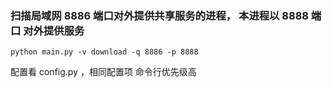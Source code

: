 
### 扫描局域网 8886 端口对外提供共享服务的进程， 本进程以 8888 端口 对外提供服务

`python main.py -v download -q 8886 -p 8888` 


配置看 config.py ，相同配置项 命令行优先级高